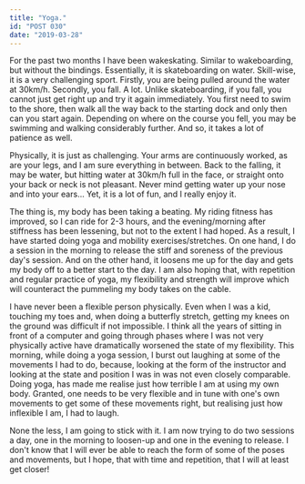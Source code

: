 ```yaml
---
title: "Yoga."
id: "POST 030"
date: "2019-03-28"
---
```


For the past two months I have been wakeskating. Similar to wakeboarding, but without the bindings. Essentially, it is skateboarding on water. Skill-wise, it is a very challenging sport. Firstly, you are being pulled around the water at 30km/h. Secondly, you fall. A lot. Unlike skateboarding, if you fall, you cannot just get right up and try it again immediately. You first need to swim to the shore, then walk all the way back to the starting dock and only then can you start again. Depending on where on the course you fell, you may be swimming and walking considerably further. And so, it takes a lot of patience as well. 

Physically, it is just as challenging. Your arms are continuously worked, as are your legs, and I am sure everything in between. Back to the falling, it may be water, but hitting water at 30km/h full in the face, or straight onto your back or neck is not pleasant. Never mind getting water up your nose and into your ears... Yet, it is a lot of fun, and I really enjoy it.

The thing is, my body has been taking a beating. My riding fitness has improved, so I can ride for 2-3 hours, and the evening/morning after stiffness has been lessening, but not to the extent I had hoped. As a result, I have started doing yoga and mobility exercises/stretches. On one hand, I do a session in the morning to release the stiff and soreness of the previous day's session. And on the other hand, it loosens me up for the day and gets my body off to a better start to the day. I am also hoping that, with repetition and regular practice of yoga, my flexibility and strength will improve which will counteract the pummeling my body takes on the cable. 

I have never been a flexible person physically. Even when I was a kid, touching my toes and, when doing a butterfly stretch, getting my knees on the ground was difficult if not impossible. I think all the years of sitting in front of a computer and going through phases where I was not very physically active have dramatically worsened the state of my flexibility. This morning, while doing a yoga session, I burst out laughing at some of the movements I had to do, because, looking at the form of the instructor and looking at the state and position I was in was not even closely comparable. Doing yoga, has made me realise just how terrible I am at using my own body. Granted, one needs to be very flexible and in tune with one's own movements to get some of these movements right, but realising just how inflexible I am, I had to laugh. 

None the less, I am going to stick with it. I am now trying to do two sessions a day, one in the morning to loosen-up and one in the evening to release. I don't know that I will ever be able to reach the form of some of the poses and movements, but I hope, that with time and repetition, that I will at least get closer! 
